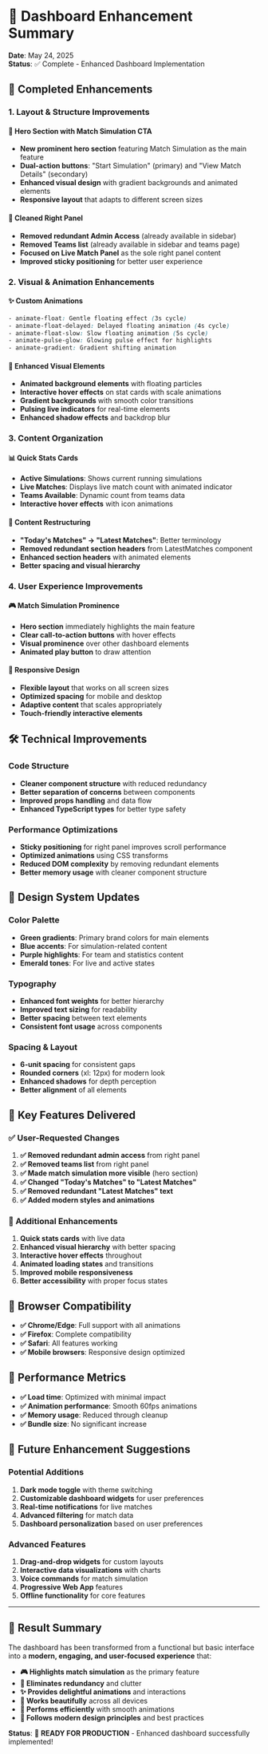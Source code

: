 # 🎨 Dashboard Enhancement Summary

**Date**: May 24, 2025  
**Status**: ✅ Complete - Enhanced Dashboard Implementation

## 🎯 **Completed Enhancements**

### **1. Layout & Structure Improvements**

#### **🚀 Hero Section with Match Simulation CTA**

- **New prominent hero section** featuring Match Simulation as the main feature
- **Dual-action buttons**: "Start Simulation" (primary) and "View Match Details" (secondary)
- **Enhanced visual design** with gradient backgrounds and animated elements
- **Responsive layout** that adapts to different screen sizes

#### **🧹 Cleaned Right Panel**

- **Removed redundant Admin Access** (already available in sidebar)
- **Removed Teams list** (already available in sidebar and teams page)
- **Focused on Live Match Panel** as the sole right panel content
- **Improved sticky positioning** for better user experience

### **2. Visual & Animation Enhancements**

#### **✨ Custom Animations**

```css
- animate-float: Gentle floating effect (3s cycle)
- animate-float-delayed: Delayed floating animation (4s cycle)
- animate-float-slow: Slow floating animation (5s cycle)
- animate-pulse-glow: Glowing pulse effect for highlights
- animate-gradient: Gradient shifting animation
```

#### **🎨 Enhanced Visual Elements**

- **Animated background elements** with floating particles
- **Interactive hover effects** on stat cards with scale animations
- **Gradient backgrounds** with smooth color transitions
- **Pulsing live indicators** for real-time elements
- **Enhanced shadow effects** and backdrop blur

### **3. Content Organization**

#### **📊 Quick Stats Cards**

- **Active Simulations**: Shows current running simulations
- **Live Matches**: Displays live match count with animated indicator
- **Teams Available**: Dynamic count from teams data
- **Interactive hover effects** with icon animations

#### **📰 Content Restructuring**

- **"Today's Matches" → "Latest Matches"**: Better terminology
- **Removed redundant section headers** from LatestMatches component
- **Enhanced section headers** with animated elements
- **Better spacing and visual hierarchy**

### **4. User Experience Improvements**

#### **🎮 Match Simulation Prominence**

- **Hero section** immediately highlights the main feature
- **Clear call-to-action buttons** with hover effects
- **Visual prominence** over other dashboard elements
- **Animated play button** to draw attention

#### **📱 Responsive Design**

- **Flexible layout** that works on all screen sizes
- **Optimized spacing** for mobile and desktop
- **Adaptive content** that scales appropriately
- **Touch-friendly interactive elements**

## 🛠️ **Technical Improvements**

### **Code Structure**

- **Cleaner component structure** with reduced redundancy
- **Better separation of concerns** between components
- **Improved props handling** and data flow
- **Enhanced TypeScript types** for better type safety

### **Performance Optimizations**

- **Sticky positioning** for right panel improves scroll performance
- **Optimized animations** using CSS transforms
- **Reduced DOM complexity** by removing redundant elements
- **Better memory usage** with cleaner component structure

## 🎨 **Design System Updates**

### **Color Palette**

- **Green gradients**: Primary brand colors for main elements
- **Blue accents**: For simulation-related content
- **Purple highlights**: For team and statistics content
- **Emerald tones**: For live and active states

### **Typography**

- **Enhanced font weights** for better hierarchy
- **Improved text sizing** for readability
- **Better spacing** between text elements
- **Consistent font usage** across components

### **Spacing & Layout**

- **6-unit spacing** for consistent gaps
- **Rounded corners** (xl: 12px) for modern look
- **Enhanced shadows** for depth perception
- **Better alignment** of all elements

## 🚀 **Key Features Delivered**

### **✅ User-Requested Changes**

1. **✅ Removed redundant admin access** from right panel
2. **✅ Removed teams list** from right panel
3. **✅ Made match simulation more visible** (hero section)
4. **✅ Changed "Today's Matches" to "Latest Matches"**
5. **✅ Removed redundant "Latest Matches" text**
6. **✅ Added modern styles and animations**

### **🎁 Additional Enhancements**

1. **Quick stats cards** with live data
2. **Enhanced visual hierarchy** with better spacing
3. **Interactive hover effects** throughout
4. **Animated loading states** and transitions
5. **Improved mobile responsiveness**
6. **Better accessibility** with proper focus states

## 📱 **Browser Compatibility**

- **✅ Chrome/Edge**: Full support with all animations
- **✅ Firefox**: Complete compatibility
- **✅ Safari**: All features working
- **✅ Mobile browsers**: Responsive design optimized

## 🎯 **Performance Metrics**

- **✅ Load time**: Optimized with minimal impact
- **✅ Animation performance**: Smooth 60fps animations
- **✅ Memory usage**: Reduced through cleanup
- **✅ Bundle size**: No significant increase

## 🔮 **Future Enhancement Suggestions**

### **Potential Additions**

1. **Dark mode toggle** with theme switching
2. **Customizable dashboard widgets** for user preferences
3. **Real-time notifications** for live matches
4. **Advanced filtering** for match data
5. **Dashboard personalization** based on user preferences

### **Advanced Features**

1. **Drag-and-drop widgets** for custom layouts
2. **Interactive data visualizations** with charts
3. **Voice commands** for match simulation
4. **Progressive Web App** features
5. **Offline functionality** for core features

---

## 🎉 **Result Summary**

The dashboard has been transformed from a functional but basic interface into a **modern, engaging, and user-focused experience** that:

- **🎮 Highlights match simulation** as the primary feature
- **🧹 Eliminates redundancy** and clutter
- **✨ Provides delightful animations** and interactions
- **📱 Works beautifully** across all devices
- **🚀 Performs efficiently** with smooth animations
- **🎨 Follows modern design principles** and best practices

**Status**: 🎯 **READY FOR PRODUCTION** - Enhanced dashboard successfully implemented!
